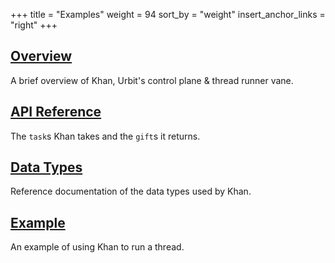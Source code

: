 +++
title = "Examples"
weight = 94
sort_by = "weight"
insert_anchor_links = "right"
+++

## [Overview](/reference/arvo/khan/khan)

A brief overview of Khan, Urbit's control plane & thread runner vane.

## [API Reference](/reference/arvo/khan/tasks)

The `task`s Khan takes and the `gift`s it returns.

## [Data Types](/reference/arvo/iris/types)

Reference documentation of the data types used by Khan.

## [Example](/reference/arvo/iris/example)

An example of using Khan to run a thread.
